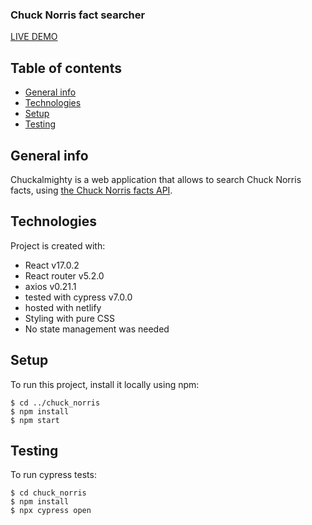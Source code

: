 ### Chuck Norris fact searcher

[LIVE DEMO](https://chuckalmighty.netlify.app/)

## Table of contents
* [General info](#general-info)
* [Technologies](#technologies)
* [Setup](#setup)
* [Testing](#testing)

## General info
Chuckalmighty is a web application that allows to search Chuck Norris facts, using [the Chuck Norris facts API](https://api.chucknorris.io/).
	
## Technologies
Project is created with:
* React v17.0.2
* React router v5.2.0
* axios v0.21.1
* tested with cypress v7.0.0
* hosted with netlify
* Styling with pure CSS
* No state management was needed 
	
## Setup
To run this project, install it locally using npm:

```
$ cd ../chuck_norris
$ npm install
$ npm start
```
## Testing
To run cypress tests:

```
$ cd chuck_norris
$ npm install
$ npx cypress open
```
